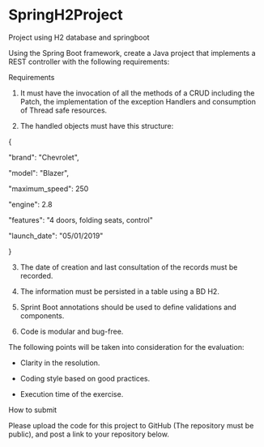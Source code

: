 # SpringH2Project
Project using H2 database and springboot


Using the Spring Boot framework, create a Java project that implements a REST controller with the following requirements:



Requirements
1. It must have the invocation of all the methods of a CRUD including the Patch, the implementation of the exception Handlers and consumption of Thread safe resources.

2. The handled objects must have this structure:

{ 

"brand": "Chevrolet",

"model": "Blazer",

"maximum_speed": 250

"engine": 2.8

"features": "4 doors, folding seats, control"

"launch_date": "05/01/2019"

}

3. The date of creation and last consultation of the records must be recorded.

4. The information must be persisted in a table using a BD H2.

5. Sprint Boot annotations should be used to define validations and components.

3. Code is modular and bug-free.



The following points will be taken into consideration for the evaluation:


- Clarity in the resolution.

- Coding style based on good practices.

- Execution time of the exercise.



How to submit


Please upload the code for this project to GitHub (The repository must be public), and post a link to your repository below.
